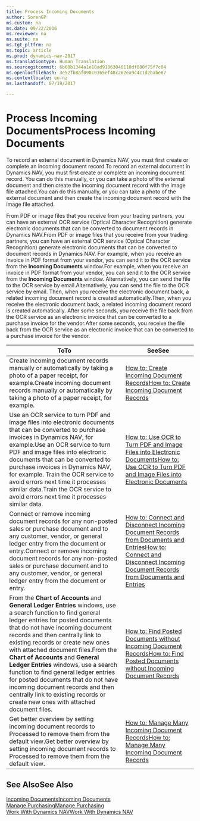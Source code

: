 ```yaml
---
title: Process Incoming Documents
author: SorenGP
ms.custom: na
ms.date: 09/22/2016
ms.reviewer: na
ms.suite: na
ms.tgt_pltfrm: na
ms.topic: article
ms.prod: dynamics-nav-2017
ms.translationtype: Human Translation
ms.sourcegitcommit: 6b60b1344a1e18ad91863046110df880f75f7c04
ms.openlocfilehash: 3e52fb8af098c0365ef48c262ea9c4c1d2babe87
ms.contentlocale: en-nz
ms.lasthandoff: 07/19/2017

---
```


# <a name="process-incoming-documents"></a><span data-ttu-id="5ac71-102">Process Incoming Documents</span><span class="sxs-lookup"><span data-stu-id="5ac71-102">Process Incoming Documents</span></span>

<span data-ttu-id="5ac71-103">To record an external document in Dynamics NAV, you must first create or complete an incoming document record.</span><span class="sxs-lookup"><span data-stu-id="5ac71-103">To record an external document in Dynamics NAV, you must first create or complete an incoming document record.</span></span> <span data-ttu-id="5ac71-104">You can do this manually, or you can take a photo of the external document and then create the incoming document record with the image file attached.</span><span class="sxs-lookup"><span data-stu-id="5ac71-104">You can do this manually, or you can take a photo of the external document and then create the incoming document record with the image file attached.</span></span>

<span data-ttu-id="5ac71-105">From PDF or image files that you receive from your trading partners, you can have an external OCR service (Optical Character Recognition) generate electronic documents that can be converted to document records in Dynamics NAV.</span><span class="sxs-lookup"><span data-stu-id="5ac71-105">From PDF or image files that you receive from your trading partners, you can have an external OCR service (Optical Character Recognition) generate electronic documents that can be converted to document records in Dynamics NAV.</span></span> <span data-ttu-id="5ac71-106">For example, when you receive an invoice in PDF format from your vendor, you can send it to the OCR service from the **Incoming Documents** window.</span><span class="sxs-lookup"><span data-stu-id="5ac71-106">For example, when you receive an invoice in PDF format from your vendor, you can send it to the OCR service from the **Incoming Documents** window.</span></span> <span data-ttu-id="5ac71-107">Alternatively, you can send the file to the OCR service by email.</span><span class="sxs-lookup"><span data-stu-id="5ac71-107">Alternatively, you can send the file to the OCR service by email.</span></span> <span data-ttu-id="5ac71-108">Then, when you receive the electronic document back, a related incoming document record is created automatically.</span><span class="sxs-lookup"><span data-stu-id="5ac71-108">Then, when you receive the electronic document back, a related incoming document record is created automatically.</span></span> <span data-ttu-id="5ac71-109">After some seconds, you receive the file back from the OCR service as an electronic invoice that can be converted to a purchase invoice for the vendor.</span><span class="sxs-lookup"><span data-stu-id="5ac71-109">After some seconds, you receive the file back from the OCR service as an electronic invoice that can be converted to a purchase invoice for the vendor.</span></span>

|<span data-ttu-id="5ac71-110">To</span><span class="sxs-lookup"><span data-stu-id="5ac71-110">To</span></span>     |<span data-ttu-id="5ac71-111">See</span><span class="sxs-lookup"><span data-stu-id="5ac71-111">See</span></span>                   |
|-------|----------------------|
|<span data-ttu-id="5ac71-112">Create incoming document records manually or automatically by taking a photo of a paper receipt, for example.</span><span class="sxs-lookup"><span data-stu-id="5ac71-112">Create incoming document records manually or automatically by taking a photo of a paper receipt, for example.</span></span>|[<span data-ttu-id="5ac71-113">How to: Create Incoming Document Records</span><span class="sxs-lookup"><span data-stu-id="5ac71-113">How to: Create Incoming Document Records</span></span>](across-how-create-income-document-records.md)|
|<span data-ttu-id="5ac71-114">Use an OCR service to turn PDF and image files into electronic documents that can be converted to purchase invoices in Dynamics NAV, for example.</span><span class="sxs-lookup"><span data-stu-id="5ac71-114">Use an OCR service to turn PDF and image files into electronic documents that can be converted to purchase invoices in Dynamics NAV, for example.</span></span> <span data-ttu-id="5ac71-115">Train the OCR service to avoid errors next time it processes similar data.</span><span class="sxs-lookup"><span data-stu-id="5ac71-115">Train the OCR service to avoid errors next time it processes similar data.</span></span>|[<span data-ttu-id="5ac71-116">How to: Use OCR to Turn PDF and Image Files into Electronic Documents</span><span class="sxs-lookup"><span data-stu-id="5ac71-116">How to: Use OCR to Turn PDF and Image Files into Electronic Documents</span></span>](across-how-use-ocr-pdf-images-files.md)|
|<span data-ttu-id="5ac71-117">Connect or remove incoming document records for any non-posted sales or purchase document and to any customer, vendor, or general ledger entry from the document or entry.</span><span class="sxs-lookup"><span data-stu-id="5ac71-117">Connect or remove incoming document records for any non-posted sales or purchase document and to any customer, vendor, or general ledger entry from the document or entry.</span></span>|[<span data-ttu-id="5ac71-118">How to: Connect and Disconnect Incoming Document Records from Documents and Entries</span><span class="sxs-lookup"><span data-stu-id="5ac71-118">How to: Connect and Disconnect Incoming Document Records from Documents and Entries</span></span>](across-how-connect-disconnect-income-document-records.md)|
|<span data-ttu-id="5ac71-119">From the **Chart of Accounts** and **General Ledger Entries** windows, use a search function to find general ledger entries for posted documents that do not have incoming document records and then centrally link to existing records or create new ones with attached document files.</span><span class="sxs-lookup"><span data-stu-id="5ac71-119">From the **Chart of Accounts** and **General Ledger Entries** windows, use a search function to find general ledger entries for posted documents that do not have incoming document records and then centrally link to existing records or create new ones with attached document files.</span></span>|[<span data-ttu-id="5ac71-120">How to: Find Posted Documents without Incoming Document Records</span><span class="sxs-lookup"><span data-stu-id="5ac71-120">How to: Find Posted Documents without Incoming Document Records</span></span>](across-how-find-posted-documents-without-income-document-records.md)|
|<span data-ttu-id="5ac71-121">Get better overview by setting incoming document records to Processed to remove them from the default view.</span><span class="sxs-lookup"><span data-stu-id="5ac71-121">Get better overview by setting incoming document records to Processed to remove them from the default view.</span></span>|[<span data-ttu-id="5ac71-122">How to: Manage Many Incoming Document Records</span><span class="sxs-lookup"><span data-stu-id="5ac71-122">How to: Manage Many Incoming Document Records</span></span>](across-how-manage-many-income-document-records.md)|

## <a name="see-also"></a><span data-ttu-id="5ac71-123">See Also</span><span class="sxs-lookup"><span data-stu-id="5ac71-123">See Also</span></span>  
[<span data-ttu-id="5ac71-124">Incoming Documents</span><span class="sxs-lookup"><span data-stu-id="5ac71-124">Incoming Documents</span></span>](across-income-documents.md)  
[<span data-ttu-id="5ac71-125">Manage Purchasing</span><span class="sxs-lookup"><span data-stu-id="5ac71-125">Manage Purchasing</span></span>](purchasing-manage-purchasing.md)  
[<span data-ttu-id="5ac71-126">Work With Dynamics NAV</span><span class="sxs-lookup"><span data-stu-id="5ac71-126">Work With Dynamics NAV</span></span>](ui-work-product.md)

